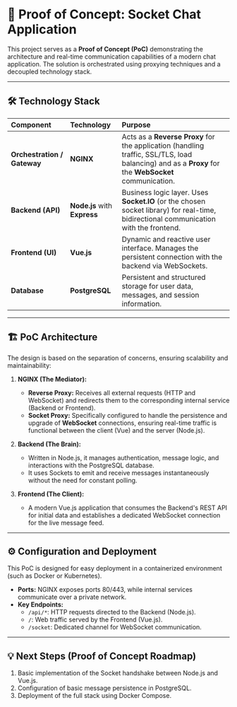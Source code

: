 # 🚀 Proof of Concept: Socket Chat Application

This project serves as a **Proof of Concept (PoC)** demonstrating the architecture and real-time communication capabilities of a modern chat application. The solution is orchestrated using proxying techniques and a decoupled technology stack.

---

## 🛠️ Technology Stack

| Component | Technology | Purpose |
| :--- | :--- | :--- |
| **Orchestration / Gateway** | **NGINX** | Acts as a **Reverse Proxy** for the application (handling traffic, SSL/TLS, load balancing) and as a **Proxy** for the **WebSocket** communication. |
| **Backend (API)** | **Node.js** with **Express** | Business logic layer. Uses **Socket.IO** (or the chosen socket library) for real-time, bidirectional communication with the frontend. |
| **Frontend (UI)** | **Vue.js** | Dynamic and reactive user interface. Manages the persistent connection with the backend via WebSockets. |
| **Database** | **PostgreSQL** | Persistent and structured storage for user data, messages, and session information. |

---

## 🏗️ PoC Architecture

The design is based on the separation of concerns, ensuring scalability and maintainability:

1.  **NGINX (The Mediator):**
    * **Reverse Proxy:** Receives all external requests (HTTP and WebSocket) and redirects them to the corresponding internal service (Backend or Frontend).
    * **Socket Proxy:** Specifically configured to handle the persistence and upgrade of **WebSocket** connections, ensuring real-time traffic is functional between the client (Vue) and the server (Node.js).

2.  **Backend (The Brain):**
    * Written in Node.js, it manages authentication, message logic, and interactions with the PostgreSQL database.
    * It uses Sockets to emit and receive messages instantaneously without the need for constant polling.

3.  **Frontend (The Client):**
    * A modern Vue.js application that consumes the Backend's REST API for initial data and establishes a dedicated WebSocket connection for the live message feed.

---

## ⚙️ Configuration and Deployment

This PoC is designed for easy deployment in a containerized environment (such as Docker or Kubernetes).

* **Ports:** NGINX exposes ports 80/443, while internal services communicate over a private network.
* **Key Endpoints:**
    * `/api/*`: HTTP requests directed to the Backend (Node.js).
    * `/`: Web traffic served by the Frontend (Vue.js).
    * `/socket`: Dedicated channel for WebSocket communication.

---

## 💡 Next Steps (Proof of Concept Roadmap)

1.  Basic implementation of the Socket handshake between Node.js and Vue.js.
2.  Configuration of basic message persistence in PostgreSQL.
3.  Deployment of the full stack using Docker Compose.